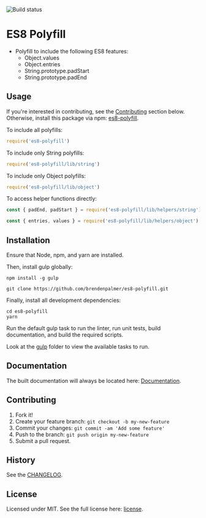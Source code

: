 ![Build status](https://travis-ci.org/brendenpalmer/es8-polyfill.svg?branch=master "Build status")

# ES8 Polyfill

* Polyfill to include the following ES8 features:
  * Object.values
  * Object.entries
  * String.prototype.padStart
  * String.prototype.padEnd

## Usage

If you're interested in contributing, see the [Contributing](https://github.com/brendenpalmer/es8-polyfill#contributing) section below. Otherwise, install this package via npm: [es8-polyfill](https://www.npmjs.com/package/es8-polyfill).

To include all polyfills:

```js
require('es8-polyfill')
```

To include only String polyfills:

```js
require('es8-polyfill/lib/string')
```

To include only Object polyfills:

```js
require('es8-polyfill/lib/object')
```

To access helper functions directly:

```js
const { padEnd, padStart } = require('es8-polyfill/lib/helpers/string')
```

```js
const { entries, values } = require('es8-polyfill/lib/helpers/object')
```

## Installation

Ensure that Node, npm, and yarn are installed.

Then, install gulp globally:

```
npm install -g gulp
```

```
git clone https://github.com/brendenpalmer/es8-polyfill.git
```

Finally, install all development dependencies:

```
cd es8-polyfill
yarn
```

Run the default gulp task to run the linter, run unit tests, build documentation, and build the required scripts.

Look at the [gulp](https://github.com/brendenpalmer/es8-polyfill/tree/master/gulp) folder to view the available tasks to run.

## Documentation

The built documentation will always be located here: [Documentation](https://github.com/brendenpalmer/es8-polyfill/tree/master/docs).

## Contributing

1. Fork it!
2. Create your feature branch: `git checkout -b my-new-feature`
3. Commit your changes: `git commit -am 'Add some feature'`
4. Push to the branch: `git push origin my-new-feature`
5. Submit a pull request.

## History

See the [CHANGELOG](https://github.com/brendenpalmer/es8-polyfill/blob/master/CHANGELOG.md).

## License

Licensed under MIT. See the full license here:  [license](https://github.com/brendenpalmer/es8-polyfill/blob/master/LICENSE).
